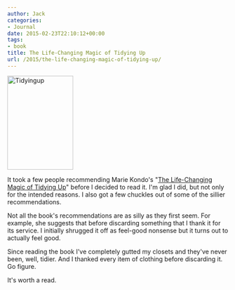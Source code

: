 ```yaml
---
author: Jack
categories:
- Journal
date: 2015-02-23T22:10:12+00:00
tags:
- book
title: The Life-Changing Magic of Tidying Up
url: /2015/the-life-changing-magic-of-tidying-up/
---
```


<img class=" alignleft" title="tidyingup.jpg" src="/wp-content/uploads/2015/02/tidyingup.jpg" alt="Tidyingup" width="150" height="214" border="0" />

It took a few people recommending Marie Kondo's "[The Life-Changing Magic of Tidying Up][1]" before I decided to read it. I'm glad I did, but not only for the intended reasons. I also got a few chuckles out of some of the sillier recommendations.

Not all the book's recommendations are as silly as they first seem. For example, she suggests that before discarding something that I thank it for its service. I initially shrugged it off as feel-good nonsense but it turns out to actually feel good.

Since reading the book I've completely gutted my closets and they've never been, well, tidier. And I thanked every item of clothing before discarding it. Go figure.

It's worth a read.

 [1]: http://www.amazon.com/gp/product/1607747308/tag=jackbaty-20